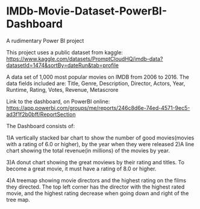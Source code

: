 # IMDb-Movie-Dataset-PowerBI-Dashboard
A rudimentary Power BI project

This project uses a public dataset from kaggle: https://www.kaggle.com/datasets/PromptCloudHQ/imdb-data?datasetId=1474&sortBy=dateRun&tab=profile

A data set of 1,000 most popular movies on IMDB from 2006 to 2016. The data fields included are:
Title, Genre, Description, Director, Actors, Year, Runtime, Rating, Votes, Revenue, Metascrore

Link to the dashboard, on PowerBI online: https://app.powerbi.com/groups/me/reports/246c8d6e-74ed-4571-9ec5-ad3f1f2b0bff/ReportSection

The Dashboard consists of:

1)A vertically stacked bar chart to show the number of good movies(movies with a rating of 6.0 or higher), by the year when they were released
2)A line chart showing the total revenue(in millions) of the movies by year.

3)A donut chart showing the great moviews by their rating and titles. To become a great movie, it must have a rating of 8.0 or higher.

4)A treemap showing movie directors and the highest rating on the films they directed. The top left corner has the director with the highest rated movie, and the highest rating decrease when going down and right of the tree map.
